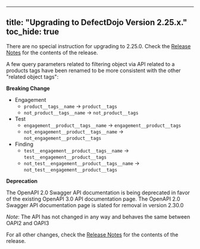 
---
title: "Upgrading to DefectDojo Version 2.25.x."
toc_hide: true
---
There are no special instruction for upgrading to 2.25.0. Check the [Release Notes](https://github.com/DefectDojo/django-DefectDojo/releases/tag/2.25.0) for the contents of the release.

A few query parameters related to filtering object via API related to a products tags have been renamed to be more consistent with the other "related object tags":

**Breaking Change**

 - Engagement
   - `product__tags__name` -> `product__tags` 
   - `not_product__tags__name` -> `not_product__tags` 
 - Test
   - `engagement__product__tags__name` -> `engagement__product__tags`
   - `not_engagement__product__tags__name` -> `not_engagement__product__tags`
 - Finding
   - `test__engagement__product__tags__name` -> `test__engagement__product__tags`
   - `not_test__engagement__product__tags__name` -> `not_test__engagement__product__tags`

**Deprecation**

The OpenAPI 2.0 Swagger API documentation is being deprecated in favor of the existing
OpenAPI 3.0 API documentation page. The OpenAPI 2.0 Swagger API documentation page is
slated for removal in version 2.30.0

*Note*: The API has not changed in any way and behaves the same between OAPI2 and OAPI3

For all other changes, check the [Release Notes](https://github.com/DefectDojo/django-DefectDojo/releases/tag/2.25.0) for the contents of the release.
